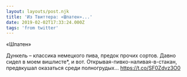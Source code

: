 ```yaml
---
layout: layouts/post.njk
title: 'Из Твиттера: «Шпатен»...'
date: 2019-02-02T17:33:24.000Z
tags: 'from twitter'
---
```



«Шпатен»

Дункель – классика немецкого пива, предок прочих сортов. Давно сидел в моем вишлисте*, и вот.
Открывая-пивко-наливая-в-стакан, предвкушал оказаться среди полногрудых… https://t.co/SF0Zdvz3O0
